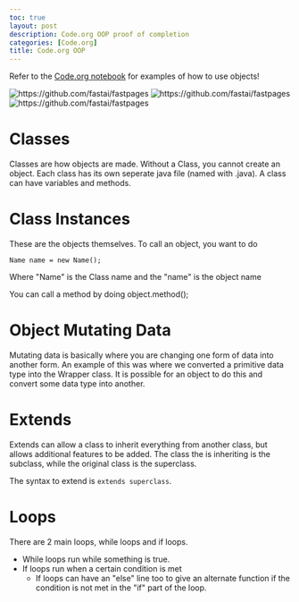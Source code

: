 ```yaml
---
toc: true
layout: post
description: Code.org OOP proof of completion
categories: [Code.org]
title: Code.org OOP
---
```


Refer to the [Code.org notebook](https://icygs.github.io/Krish-CSA/2022/09/04/Java-Notebook.html) for examples of how to use objects!

![]({{site.baseurl}}/images/lesson-6-9.png "https://github.com/fastai/fastpages")
![]({{site.baseurl}}/images/lesson-10-12.png "https://github.com/fastai/fastpages")
![]({{site.baseurl}}/images/lesson-13-15.png "https://github.com/fastai/fastpages")

# Classes

Classes are how objects are made. Without a Class, you cannot create an object. Each class has its own seperate java file (named with .java). A class can have variables and methods.

# Class Instances

These are the objects themselves. To call an object, you want to do 
```
Name name = new Name();
```
Where "Name" is the Class name and the "name" is the object name

You can call a method by doing object.method();

# Object Mutating Data

Mutating data is basically where you are changing one form of data into another form. An example of this was where we converted a primitive data type into the Wrapper class. It is possible for an object to do this and convert some data type into another.

# Extends

Extends can allow a class to inherit everything from another class, but allows additional features to be added. 
The class the is inheriting is the subclass, while the original class is the superclass.

The syntax to extend is `extends superclass`.

# Loops

There are 2 main loops, while loops and if loops. 
- While loops run while something is true.
- If loops run when a certain condition is met
  - If loops can have an "else" line too to give an alternate function if the condition is not met in the "if" part of the loop.